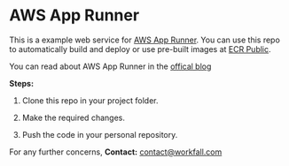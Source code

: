 # AWS App Runner

This is a example web service for [AWS App Runner](https://aws.amazon.com/apprunner/).
You can use this repo to automatically build and deploy or use pre-built images at [ECR Public](https://gallery.ecr.aws/aws-containers/hello-app-runner).

You can read about AWS App Runner in the [offical blog](https://aws.amazon.com/blogs/containers/introducing-aws-app-runner/)

**Steps:**

1. Clone this repo in your project folder.

2. Make the required changes.

3. Push the code in your personal repository.

For any further concerns, **Contact:** contact@workfall.com
